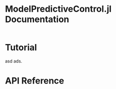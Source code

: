# ModelPredictiveControl.jl Documentation

```@contents
```

# Tutorial

asd ads.


# API Reference

```@index
```